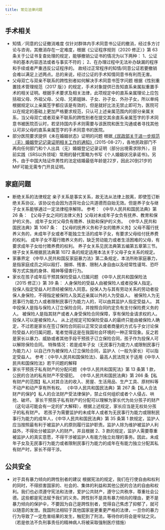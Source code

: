 ```yaml
---
title: 常见法律问题
---
```


## 手术相关

- 知情／同意的公证撤消难度
  仅针对群体内手术同意书公证的撤消，经过多方讨论与咨询，其撤消存在一定难度，根据《公证程序规则（2020 修正）》第 63 条关于公证书复查处理的规定，能够撤销公证书的情况为以下两种：
  1、公证书的基本内容违法或者与事实不符的；
  2、在办理过程中无法补办缺漏的程序和手续或者严重违反公证程序的。
  故经过正常程序的知情/同意公证若要撤销会难以满足上述两点。总的来说，经过公证的手术知情同意书有利而无害。
- 父母双亡与双亲不联系的跨性别者如何解决手术同意书签字问题
  根据《性别重置技术管理规范（2017 版）》的规定，手术对象提供已告知直系亲属拟重置手术的相关证明。根据手术要求及相关法律，此项规定中的直系亲属理论上应包括祖父母、外祖父母、父母、兄弟姐妹、子女、孙子女、外孙子女，所以单纯根据规定以上亲属签字都应该是有效的，但是就好比法无禁止即可为，医院可以在规定的基础上更加严格要求规范，只认可上述亲属范围内的部分亲属关系，当父母双亡或者双亲不联系的跨性别者在提交其余直系亲属签字的手术同意书被医院否认时，若坚持国内手术则需要与该医院和医生沟通或者寻找其他认可非父母的直系亲属签字的手术同意书的医院。
- 部分医院要求提供《未在婚姻状态》证明的问题
  根据[《民政部关于进一步规范（无）婚姻登记记录证明相关工作的通知》](http://zyzx.mca.gov.cn/article/zyzx/shsw/202001/20200100023426.shtml)（2015-08-27），各地民政部门不再向任何部门和个人出具（无）婚姻登记记录证明（部分出境需求除外），目前实践（SRS以外领域）常用的替代策略为书写《个人婚姻状况承诺书》。另外，由于中国大陆证件男性的法定结婚最低年龄是22岁，因此20到21岁的MtF可能无需专门开具证明。

## 家庭问题

- 断绝关系的法律规定
  亲子关系是事实关系，故无法从法律上脱离，即使签订断绝关系协议，该协议也会因为违背社会公共道德而自始无效。但是养子女与继子女关系能够通过一定法律程序解除。
  参考：
  《中华人民共和国民法典》第 26 条：
  【父母子女之间的法律义务】父母对未成年子女负有抚养、教育和保护的义务。
  成年子女对父母负有赡养、扶助和保护的义务。
  《中华人民共和国民法典》第 1067 条：
  【父母的抚养义务和子女的赡养义务】父母不履行抚养义务的，未成年子女或者不能独立生活的成年子女，有要求父母给付抚养费的权利。
  成年子女不履行赡养义务的，缺乏劳动能力或者生活困难的父母，有要求成年子女给付赡养费的权利。
  养子女关系见民法典第五编第五章第三节。
  继子女关系根据民法典第 1072 条的规定适用本法关于父母子女关系的规定。
- 家暴界定
  《中毕人民共和国反家庭暴力法》第二条规定，本法所称家庭暴力，是指家庭成员之间以殴打、捆绑、残害、限制人身自由以及经常性谩骂、恐吓等方式实施的身体、精神等侵害行为。
- 家长在孩子成年后干预其保险受益人归属问题
  《中华人民共和国保险法（2015 修正）》第 39 条：
  人身保险的受益人由被保险人或者投保人指定。
  投保人指定受益人时须经被保险人同意。投保人为与其有劳动关系的劳动者投保人身保险，不得指定被保险人及其近亲属以外的人为受益人。
  被保险人为无民事行为能力人或者限制民事行为能力人的，可以由其监护人指定受益人。
  其中投保人是指与保险人订立保险合同，并按照合同约定负有支付保险费义务的人。
  被保险人是指其财产或者人身受保险合同保障，享有保险金请求权的人。投保人可以是被保险人。
  从上述规定可知保险受益人的最终只能由被保险人确定，不过若是家长在签订保险合同前以正常交谈或者商量的方式与子女讨论保险受益人的归属问题，笔者觉得这是在我国社会环境的一种正常现象。反之若是家长以暴力、威胁或者其他手段干预孩子订立保险合同，孩子作为投保人可以解除保险合同。
  特殊情况：若是成年子女（无民事行为能力人或限制民事行为能力人）以自己作为被保险人订立保险合同，监护人（一般为家长）可以指定受益人。
  参考：《中华人民共和国保险法》、最高人民法院关于适用《中华人民共和国保险法》若干问题的解释
- 家长干预孩子私有财产的分配问题
  《中华人民共和国宪法》第 13 条第 1 款，公民的合法的私有财产不受侵犯。
  《中华人民共和国民法典》第 266 条【私有财产的范围】私人对其合法的收入、房屋、生活用品、生产工具、原材料等不动产和动产享有所有权。
  《中华人民共和国民法典》第 267 条【私人合法财产的保护】私人的合法财产受法律保护，禁止任何组织或者个人侵占、哄抢、破坏。
  家长干预孩子私有财产的分配可以理解为家长代为处分孩子的财产（这句话可能会有一定的扩大解释），根据上述规定，家长应当是无权处分孩子的私有财产。
  若孩子为需要监护的未成年人或者为无民事行为能力或限制民事行为能力的成年人，《中华人民共和国民法典》第 35 条第 1 款规定，监护人应当按照最有利于被监护人的原则履行监护职责。监护人除为维护被监护人利益外，不得处分被监护人的财产。并且根据 2、3 款的规定，监护人需要尊重被监护人的真实意愿，不得干涉被监护人有能力独立处理的事务。因此，未成年子女及无民事行为能力或者限制民事行为能力的成年在有能力独立分配其私有财产时，家长不得干涉。

## 公共安全

- 对于具有暴力倾向的跨性别者的建议
  根据宪法的规定，我们在行使自由和权利的同时，不得损害国家的、社会的、集体的利益和其他公民的合法的自由和权利。我们也必须遵守宪法和法律，爱护公共财产，遵守公共秩序，尊重社会公德。这些都是宪法赋予我们的义务。跨性别不是具有暴力倾向的理由，更不是暴力倾向的保护伞，不要因为自己是跨性别者，觉得自己焦虑了抑郁了，就可以随意的发泄。我国刑法相较于其他国家是更重更严格的法律，一旦你的暴力行为导致了一定危害结果的发生，触犯到了刑法，等待你的将会是牢狱之灾。（若是依法不负刑事责任的精神病人将被采取强制医疗措施）
